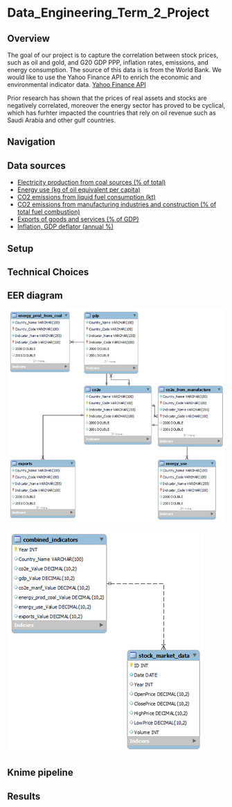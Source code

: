# Data_Engineering_Term_2_Project


## Overview

The goal of our project is to capture the correlation between stock prices, such as oil and gold, and G20 GDP PPP, inflation rates, emissions, and energy consumption. 
The source of this data is is from the World Bank. 
We would like to use the Yahoo Finance API to enrich the economic and environmental indicator data.
[Yahoo Finance API](https://developer.yahoo.com/api/)

Prior research has shown that the prices of real assets and stocks are negatively correlated, moreover the energy sector has proved to be cyclical, which has furhter impacted
the countries that rely on oil revenue such as Saudi Arabia and other gulf countries. 

## Navigation

## Data sources

- [Electricity production from coal sources (% of total)](https://data.worldbank.org/indicator/EG.ELC.COAL.ZS)
- [Energy use (kg of oil equivalent per capita)](https://data.worldbank.org/indicator/EG.USE.PCAP.KG.OE)
- [CO2 emissions from liquid fuel consumption (kt)](https://data.worldbank.org/indicator/EN.ATM.CO2E.LF.KT)
- [CO2 emissions from manufacturing industries and construction (% of total fuel combustion)](https://data.worldbank.org/indicator/EN.CO2.MANF.ZS)
- [Exports of goods and services (% of GDP)](https://data.worldbank.org/indicator/NE.EXP.GNFS.ZS)
- [Inflation, GDP deflator (annual %)](https://data.worldbank.org/indicator/NY.GDP.DEFL.KD.ZG)

  
## Setup

## Technical Choices

## EER diagram

![EER Diagram of the Indicator Data Tables](https://github.com/Iandrewburg/Data_Engineering_Term_2_Project/blob/main/ER_Indicators.png)

![EER Diagram of Indicator Aggregated Table and Stock Table](https://github.com/Iandrewburg/Data_Engineering_Term_2_Project/blob/main/ER_Indicators_Stock.png)

## Knime pipeline

## Results
